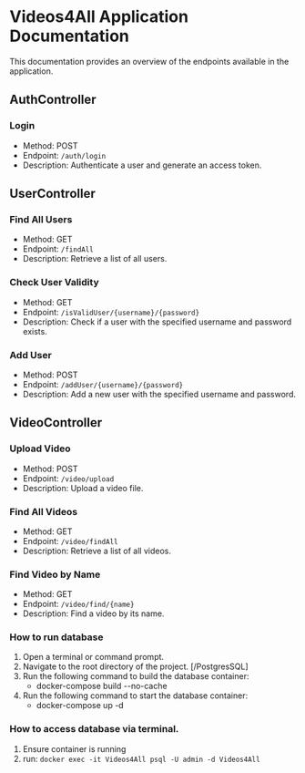 # Videos4All Application Documentation

This documentation provides an overview of the endpoints available in the application.

## AuthController

### Login

- Method: POST
- Endpoint: `/auth/login`
- Description: Authenticate a user and generate an access token.

## UserController

### Find All Users

- Method: GET
- Endpoint: `/findAll`
- Description: Retrieve a list of all users.

### Check User Validity

- Method: GET
- Endpoint: `/isValidUser/{username}/{password}`
- Description: Check if a user with the specified username and password exists.

### Add User

- Method: POST
- Endpoint: `/addUser/{username}/{password}`
- Description: Add a new user with the specified username and password.

## VideoController

### Upload Video

- Method: POST
- Endpoint: `/video/upload`
- Description: Upload a video file.

### Find All Videos

- Method: GET
- Endpoint: `/video/findAll`
- Description: Retrieve a list of all videos.

### Find Video by Name

- Method: GET
- Endpoint: `/video/find/{name}`
- Description: Find a video by its name.

### How to run database


1. Open a terminal or command prompt.
2. Navigate to the root directory of the project. [/PostgresSQL]
3. Run the following command to build the database container:
    - docker-compose build --no-cache
4. Run the following command to start the database container:
    - docker-compose up -d


### How to access database via terminal.
1. Ensure container is running
2. run: `docker exec -it Videos4All psql -U admin -d Videos4All`

